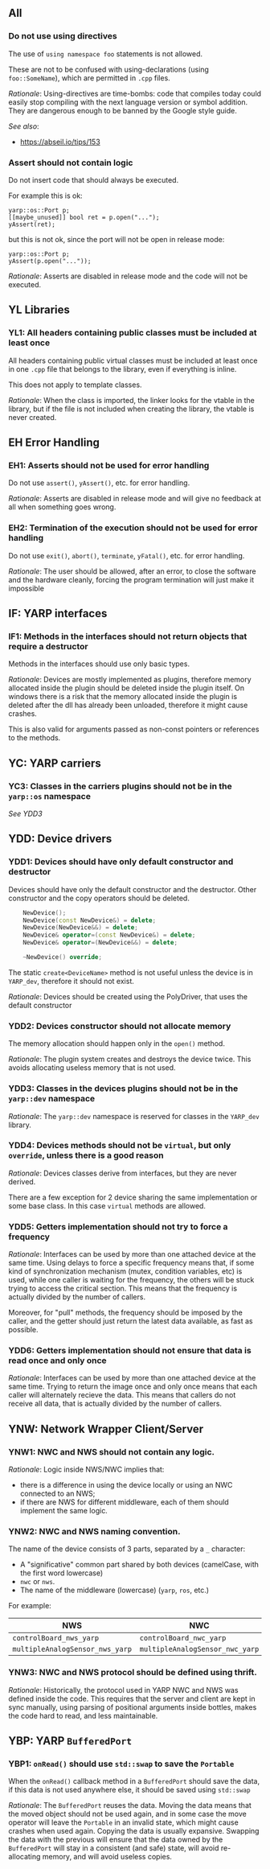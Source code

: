 ## All

### Do not use using directives

The use of `using namespace foo` statements is not allowed.

These are not to be confused with using-declarations (using `foo::SomeName`),
which are permitted in `.cpp` files.

*Rationale*: Using-directives are time-bombs: code that compiles today could
easily stop compiling with the next language version or symbol addition. They
are dangerous enough to be banned by the Google style guide.

*See also*:

* https://abseil.io/tips/153


### Assert should not contain logic

Do not insert code that should always be executed.

For example this is ok:

```
yarp::os::Port p;
[[maybe_unused]] bool ret = p.open("...");
yAssert(ret);
```

but this is not ok, since the port will not be open in release mode:

```
yarp::os::Port p;
yAssert(p.open("..."));
```

*Rationale*: Asserts are disabled in release mode and the code will not be
executed.


## **YL** Libraries

### YL1: All headers containing public classes must be included at least once

All headers containing public virtual classes must be included at least once in
one `.cpp` file that belongs to the library, even if everything is inline.

This does not apply to template classes.

*Rationale*: When the class is imported, the linker looks for the vtable in the
library, but if the file is not included when creating the library, the vtable
is never created.


## **EH** Error Handling

### EH1: Asserts should not be used for error handling

Do not use `assert()`, `yAssert()`, etc. for error handling.

*Rationale*: Asserts are disabled in release mode and will give no feedback at
all when something goes wrong.


### EH2: Termination of the execution should not be used for error handling

Do not use `exit()`, `abort()`, `terminate`, `yFatal()`, etc. for error
handling.

*Rationale*: The user should be allowed, after an error, to close the software
and the hardware cleanly, forcing the program termination will just make it
impossible


## **IF**: YARP interfaces

### IF1: Methods in the interfaces should not return objects that require a destructor

Methods in the interfaces should use only basic types.

*Rationale*: Devices are mostly implemented as plugins, therefore memory
allocated inside the plugin should be deleted inside the plugin itself.
On windows there is a risk that the memory allocated inside the plugin is
deleted after the dll has already been unloaded, therefore it might cause
crashes.

This is also valid for arguments passed as non-const pointers or references to
the methods.


## **YC**: YARP carriers

### YC3: Classes in the carriers plugins should not be in the `yarp::os` namespace

*See YDD3*

## **YDD**: Device drivers

### YDD1: Devices should have only default constructor and destructor

Devices should have only the default constructor and the destructor.
Other constructor and the copy operators should be deleted.

```c++
    NewDevice();
    NewDevice(const NewDevice&) = delete;
    NewDevice(NewDevice&&) = delete;
    NewDevice& operator=(const NewDevice&) = delete;
    NewDevice& operator=(NewDevice&&) = delete;

    ~NewDevice() override;
```

The static `create<DeviceName>` method is not useful unless the device is in
`YARP_dev`, therefore it should not exist.

*Rationale*: Devices should be created using the PolyDriver, that uses the default
constructor


### YDD2: Devices constructor should not allocate memory

The memory allocation should happen only in the `open()` method.

*Rationale*: The plugin system creates and destroys the device twice. This avoids
allocating useless memory that is not used.


### YDD3: Classes in the devices plugins should not be in the `yarp::dev` namespace

*Rationale*: The `yarp::dev` namespace is reserved for classes in the `YARP_dev`
library.


### YDD4: Devices methods should not be `virtual`, but only `override`, unless there is a good reason

*Rationale*: Devices classes derive from interfaces, but they are never derived.

There are a few exception for 2 device sharing the same implementation or some
base class. In this case `virtual` methods are allowed.


### YDD5: Getters implementation should not try to force a frequency

*Rationale*: Interfaces can be used by more than one attached device at the same
time. Using delays to force a specific frequency means that, if some kind of
synchronization mechanism (mutex, condition variables, etc) is used, while one
caller is waiting for the frequency, the others will be stuck trying to access
the critical section.
This means that the frequency is actually divided by the number of callers.

Moreover, for "pull" methods, the frequency should be imposed by the caller, and
the getter should just return the latest data available, as fast as possible.

### YDD6: Getters implementation should not ensure that data is read once and only once

*Rationale*: Interfaces can be used by more than one attached device at the same
time. Trying to return the image once and only once means that each caller will
alternately recieve the data.
This means that callers do not receive all data, that is actually divided by the
number of callers.


## **YNW**: Network Wrapper Client/Server

### YNW1: NWC and NWS should not contain any logic.

*Rationale*: Logic inside NWS/NWC implies that:
  * there is a difference in using the device locally or using an NWC connected
    to an NWS;
  * if there are NWS for different middleware, each of them should implement the
    same logic.


### YNW2: NWC and NWS naming convention.

The name of the device consists of 3 parts, separated by a `_` character:

* A "significative" common part shared by both devices (camelCase, with the
  first word lowercase)
* `nwc` or `nws`.
* The name of the middleware (lowercase) (`yarp`, `ros`, etc.)

For example:

| NWS                             | NWC                             |
|---------------------------------|---------------------------------|
| `controlBoard_nws_yarp`         | `controlBoard_nwc_yarp`         |
| `multipleAnalogSensor_nws_yarp` | `multipleAnalogSensor_nwc_yarp` |


### YNW3: NWC and NWS protocol should be defined using thrift.

*Rationale*:  Historically, the protocol used in YARP NWC and NWS was defined
inside the code.
This requires that the server and client are kept in sync manually, using
parsing of positional arguments inside bottles, makes the code hard to read, and
less maintainable.


## **YBP**: YARP `BufferedPort`

### YBP1: `onRead()` should use `std::swap` to save the `Portable`

When the `onRead()` callback method in a `BufferedPort` should save the data,
if this data is not used anywhere else, it should be saved using `std::swap`

*Rationale*: The `BufferedPort` reuses the data. Moving the data means that
the moved object should not be used again, and in some case the move operator
will leave the `Portable` in an invalid state, which might cause crashes when
used again. Copying the data is usually expansive. Swapping the data with the
previous will ensure that the data owned by the `BufferedPort` will stay in
a consistent (and safe) state, will avoid re-allocating memory, and will avoid
useless copies.
